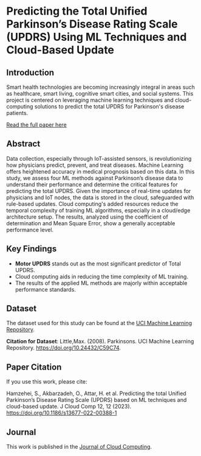 # Predicting the Total Unified Parkinson’s Disease Rating Scale (UPDRS) Using ML Techniques and Cloud-Based Update

## Introduction
Smart health technologies are becoming increasingly integral in areas such as healthcare, smart living, cognitive smart cities, and social systems. This project is centered on leveraging machine learning techniques and cloud-computing solutions to predict the total UPDRS for Parkinson's disease patients.

[Read the full paper here](https://journalofcloudcomputing.springeropen.com/articles/10.1186/s13677-022-00388-1?)

## Abstract
Data collection, especially through IoT-assisted sensors, is revolutionizing how physicians predict, prevent, and treat diseases. Machine Learning offers heightened accuracy in medical prognosis based on this data. In this study, we assess four ML methods against Parkinson’s disease data to understand their performance and determine the critical features for predicting the total UPDRS. Given the importance of real-time updates for physicians and IoT nodes, the data is stored in the cloud, safeguarded with rule-based updates. Cloud computing's added resources reduce the temporal complexity of training ML algorithms, especially in a cloud/edge architecture setup. The results, analyzed using the coefficient of determination and Mean Square Error, show a generally acceptable performance level.

## Key Findings
- **Motor UPDRS** stands out as the most significant predictor of Total UPDRS.
- Cloud computing aids in reducing the time complexity of ML training.
- The results of the applied ML methods are majorly within acceptable performance standards.

## Dataset
The dataset used for this study can be found at the [UCI Machine Learning Repository](https://archive.ics.uci.edu/dataset/174/parkinsons).

**Citation for Dataset**: 
Little,Max. (2008). Parkinsons. UCI Machine Learning Repository. https://doi.org/10.24432/C59C74.


## Paper Citation
If you use this work, please cite:

Hamzehei, S., Akbarzadeh, O., Attar, H. et al. Predicting the total Unified Parkinson’s Disease Rating Scale (UPDRS) based on ML techniques and cloud-based update. J Cloud Comp 12, 12 (2023). https://doi.org/10.1186/s13677-022-00388-1


## Journal
This work is published in the [Journal of Cloud Computing](https://journalofcloudcomputing.springeropen.com/).

